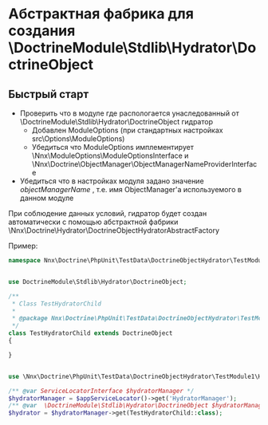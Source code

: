 # Абстрактная фабрика для создания \DoctrineModule\Stdlib\Hydrator\DoctrineObject

## Быстрый старт

- Проверить что в модуле где распологается унаследованный от  \DoctrineModule\Stdlib\Hydrator\DoctrineObject гидратор
    - Добавлен ModuleOptions (при стандартных настройках src\Options\ModuleOptions)
    - Убедиться что ModuleOptions имплементирует \Nnx\ModuleOptions\ModuleOptionsInterface и \Nnx\Doctrine\ObjectManager\ObjectManagerNameProviderInterface
- Убедиться что в настройках модуля задано значение *objectManagerName* , т.е. имя ObjectManager'a используемого в данном модуле

При соблюдение данных условий, гидратор будет создан автоматически с помощью абстрактной фабрики \Nnx\Doctrine\Hydrator\DoctrineObjectHydratorAbstractFactory

Пример:

```php
namespace Nnx\Doctrine\PhpUnit\TestData\DoctrineObjectHydrator\TestModule1\Hydrator;


use DoctrineModule\Stdlib\Hydrator\DoctrineObject;

/**
 * Class TestHydratorChild
 *
 * @package Nnx\Doctrine\PhpUnit\TestData\DoctrineObjectHydrator\TestModule1\Hydrator
 */
class TestHydratorChild extends DoctrineObject
{

}

```

```php

use \Nnx\Doctrine\PhpUnit\TestData\DoctrineObjectHydrator\TestModule1\Hydrator\TestHydratorChild;

/** @var ServiceLocatorInterface $hydratorManager */
$hydratorManager = $appServiceLocator()->get('HydratorManager');
/** @var  \DoctrineModule\Stdlib\Hydrator\DoctrineObject $hydratorManager */
$hydrator = $hydratorManager->get(TestHydratorChild::class);

```


